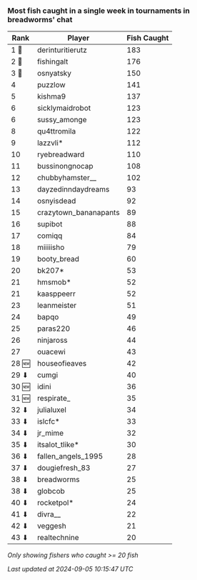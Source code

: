 ### Most fish caught in a single week in tournaments in breadworms' chat
| Rank | Player | Fish Caught |
|------|--------|-----------|
| 1 🥇  | derinturitierutz  | 183 |
| 2 🥈  | fishingalt  | 176 |
| 3 🥉  | osnyatsky  | 150 |
| 4  | puzzlow  | 141 |
| 5  | kishma9  | 137 |
| 6  | sicklymaidrobot  | 123 |
| 6  | sussy_amonge  | 123 |
| 8  | qu4ttromila  | 122 |
| 9  | lazzvli*  | 112 |
| 10  | ryebreadward  | 110 |
| 11  | bussinongnocap  | 108 |
| 12  | chubbyhamster__  | 102 |
| 13  | dayzedinndaydreams  | 93 |
| 14  | osnyisdead  | 92 |
| 15  | crazytown_bananapants  | 89 |
| 16  | supibot  | 88 |
| 17  | comiqq  | 84 |
| 18  | miiiiisho  | 79 |
| 19  | booty_bread  | 60 |
| 20  | bk207*  | 53 |
| 21  | hmsmob*  | 52 |
| 21  | kaasppeerr  | 52 |
| 23  | leanmeister  | 51 |
| 24  | bapqo  | 49 |
| 25  | paras220  | 46 |
| 26  | ninjaross  | 44 |
| 27  | ouacewi  | 43 |
| 28 🆕 | houseofieaves  | 42 |
| 29 ⬇ | cumgi  | 40 |
| 30 🆕 | idini  | 36 |
| 31 🆕 | respirate_  | 35 |
| 32 ⬇ | julialuxel  | 34 |
| 33 ⬇ | islcfc*  | 33 |
| 34 ⬇ | jr_mime  | 32 |
| 35 ⬇ | itsalot_tlike*  | 30 |
| 36 ⬇ | fallen_angels_1995  | 28 |
| 37 ⬇ | dougiefresh_83  | 27 |
| 38 ⬇ | breadworms  | 25 |
| 38 ⬇ | globcob  | 25 |
| 40 ⬇ | rocketpol*  | 24 |
| 41 ⬇ | divra__  | 22 |
| 42 ⬇ | veggesh  | 21 |
| 43 ⬇ | realtechnine  | 20 |

_Only showing fishers who caught >= 20 fish_

_Last updated at 2024-09-05 10:15:47 UTC_